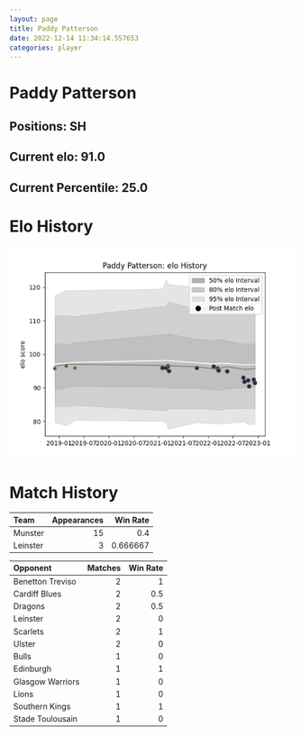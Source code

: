 ```yaml
---  
layout: page  
title: Paddy Patterson  
date: 2022-12-14 11:34:14.557653  
categories: player  
---
```

# Paddy Patterson

## Positions: SH

## Current elo: 91.0

## Current Percentile: 25.0

# Elo History


![elo history](history_PaddyPatterson.png)
# Match History


| Team     |   Appearances |   Win Rate |
|:---------|--------------:|-----------:|
| Munster  |            15 |   0.4      |
| Leinster |             3 |   0.666667 |

| Opponent         |   Matches |   Win Rate |
|:-----------------|----------:|-----------:|
| Benetton Treviso |         2 |        1   |
| Cardiff Blues    |         2 |        0.5 |
| Dragons          |         2 |        0.5 |
| Leinster         |         2 |        0   |
| Scarlets         |         2 |        1   |
| Ulster           |         2 |        0   |
| Bulls            |         1 |        0   |
| Edinburgh        |         1 |        1   |
| Glasgow Warriors |         1 |        0   |
| Lions            |         1 |        0   |
| Southern Kings   |         1 |        1   |
| Stade Toulousain |         1 |        0   |
